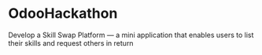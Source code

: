 # OdooHackathon
Develop a Skill Swap Platform — a mini application that enables users to list their skills and request others in return
